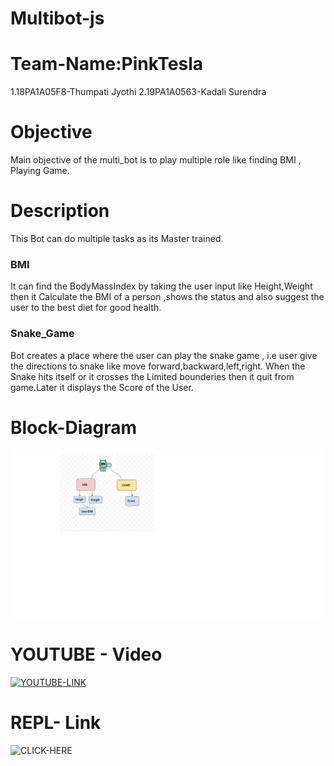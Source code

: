 # Multibot-js
# Team-Name:PinkTesla
1.18PA1A05F8-Thumpati Jyothi
2.19PA1A0563-Kadali Surendra

# Objective 
  Main objective of the multi_bot is to play multiple role like finding BMI , Playing Game.  
# Description
  This Bot can do multiple tasks as its Master trained.

### BMI
   It can find the BodyMassIndex by taking the user input like Height,Weight then it Calculate the BMI of a person ,shows the status and also suggest the user to the best diet for good health.

### Snake_Game
   Bot creates a place where the user can play the snake game , i.e user give the directions to snake like move forward,backward,left,right. When the Snake hits itself or it crosses the Limited bounderies then it quit from game.Later it displays the Score of the User.

# Block-Diagram
  ![Block_Diagram](https://raw.githubusercontent.com/Jyothi12015-t/Multibot-js/main/block-dia-web.png)
  
  
# YOUTUBE - Video
[![YOUTUBE-LINK](https://img.youtube.com/vi/rQWC4L57XqM/0.jpg)](https://www.youtube.com/watch?v=rQWC4L57XqM)

# REPL- Link
![CLICK-HERE](https://jyothi-5f8.thumpatijyothi.repl.co)


